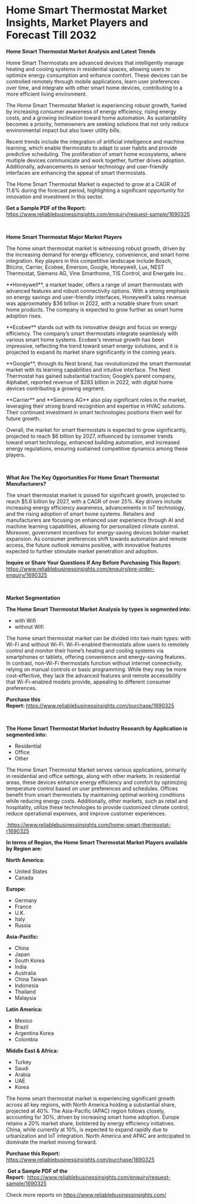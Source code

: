 <p><h1>Home Smart Thermostat Market Insights, Market Players and Forecast Till 2032</h1></p><p><strong>Home Smart Thermostat Market Analysis and Latest Trends</strong></p>
<p><p>Home Smart Thermostats are advanced devices that intelligently manage heating and cooling systems in residential spaces, allowing users to optimize energy consumption and enhance comfort. These devices can be controlled remotely through mobile applications, learn user preferences over time, and integrate with other smart home devices, contributing to a more efficient living environment.</p><p>The Home Smart Thermostat Market is experiencing robust growth, fueled by increasing consumer awareness of energy efficiency, rising energy costs, and a growing inclination toward home automation. As sustainability becomes a priority, homeowners are seeking solutions that not only reduce environmental impact but also lower utility bills. </p><p>Recent trends include the integration of artificial intelligence and machine learning, which enable thermostats to adapt to user habits and provide predictive scheduling. The proliferation of smart home ecosystems, where multiple devices communicate and work together, further drives adoption. Additionally, advancements in sensor technology and user-friendly interfaces are enhancing the appeal of smart thermostats. </p><p>The Home Smart Thermostat Market is expected to grow at a CAGR of 11.6% during the forecast period, highlighting a significant opportunity for innovation and investment in this sector.</p></p>
<p><strong>Get a Sample PDF of the Report:&nbsp;</strong> <a href="https://www.reliablebusinessinsights.com/enquiry/request-sample/1690325?utm_campaign=3356&utm_medium=2&utm_source=Github&utm_content=ia&utm_term=26032025&utm_id=home-smart-thermostat">https://www.reliablebusinessinsights.com/enquiry/request-sample/1690325</a></p>
<p>&nbsp;</p>
<p><strong>Home Smart Thermostat Major Market Players</strong></p>
<p><p>The home smart thermostat market is witnessing robust growth, driven by the increasing demand for energy efficiency, convenience, and smart home integration. Key players in this competitive landscape include Bosch, Bticino, Carrier, Ecobee, Emerson, Google, Honeywell, Lux, NEST Thermostat, Siemens AG, Vine Smarthome, TIS Control, and Energate Inc.</p><p>**Honeywell**, a market leader, offers a range of smart thermostats with advanced features and robust connectivity options. With a strong emphasis on energy savings and user-friendly interfaces, Honeywell’s sales revenue was approximately $36 billion in 2022, with a notable share from smart home products. The company is expected to grow further as smart home adoption rises.</p><p>**Ecobee** stands out with its innovative design and focus on energy efficiency. The company’s smart thermostats integrate seamlessly with various smart home systems. Ecobee's revenue growth has been impressive, reflecting the trend toward smart energy solutions, and it is projected to expand its market share significantly in the coming years.</p><p>**Google**, through its Nest brand, has revolutionized the smart thermostat market with its learning capabilities and intuitive interface. The Nest Thermostat has gained substantial traction; Google’s parent company, Alphabet, reported revenue of $283 billion in 2022, with digital home devices contributing a growing segment.</p><p>**Carrier** and **Siemens AG** also play significant roles in the market, leveraging their strong brand recognition and expertise in HVAC solutions. Their continued investment in smart technologies positions them well for future growth.</p><p>Overall, the market for smart thermostats is expected to grow significantly, projected to reach $6 billion by 2027, influenced by consumer trends toward smart technology, enhanced building automation, and increased energy regulations, ensuring sustained competitive dynamics among these players.</p></p>
<p>&nbsp;</p>
<p><strong>What Are The Key Opportunities For Home Smart Thermostat Manufacturers?</strong></p>
<p><p>The smart thermostat market is poised for significant growth, projected to reach $5.6 billion by 2027, with a CAGR of over 25%. Key drivers include increasing energy efficiency awareness, advancements in IoT technology, and the rising adoption of smart home systems. Retailers and manufacturers are focusing on enhanced user experience through AI and machine learning capabilities, allowing for personalized climate control. Moreover, government incentives for energy-saving devices bolster market expansion. As consumer preferences shift towards automation and remote access, the future outlook remains positive, with innovative features expected to further stimulate market penetration and adoption.</p></p>
<p><strong>Inquire or Share Your Questions If Any Before Purchasing This Report:</strong> <a href="https://www.reliablebusinessinsights.com/enquiry/pre-order-enquiry/1690325?utm_campaign=3356&utm_medium=2&utm_source=Github&utm_content=ia&utm_term=26032025&utm_id=home-smart-thermostat">https://www.reliablebusinessinsights.com/enquiry/pre-order-enquiry/1690325</a></p>
<p>&nbsp;</p>
<p><strong>Market Segmentation</strong></p>
<p><strong>The Home Smart Thermostat Market Analysis by types is segmented into:</strong></p>
<p><ul><li>with Wifi</li><li>without Wifi</li></ul></p>
<p><p>The home smart thermostat market can be divided into two main types: with Wi-Fi and without Wi-Fi. Wi-Fi-enabled thermostats allow users to remotely control and monitor their home’s heating and cooling systems via smartphones or tablets, offering convenience and energy-saving features. In contrast, non-Wi-Fi thermostats function without internet connectivity, relying on manual controls or basic programming. While they may be more cost-effective, they lack the advanced features and remote accessibility that Wi-Fi-enabled models provide, appealing to different consumer preferences.</p></p>
<p><strong>Purchase this Report:&nbsp;</strong><a href="https://www.reliablebusinessinsights.com/purchase/1690325?utm_campaign=3356&utm_medium=2&utm_source=Github&utm_content=ia&utm_term=26032025&utm_id=home-smart-thermostat">https://www.reliablebusinessinsights.com/purchase/1690325</a></p>
<p>&nbsp;</p>
<p><strong>The Home Smart Thermostat Market Industry Research by Application is segmented into:</strong></p>
<p><ul><li>Residential</li><li>Office</li><li>Other</li></ul></p>
<p><p>The Home Smart Thermostat Market serves various applications, primarily in residential and office settings, along with other markets. In residential areas, these devices enhance energy efficiency and comfort by optimizing temperature control based on user preferences and schedules. Offices benefit from smart thermostats by maintaining optimal working conditions while reducing energy costs. Additionally, other markets, such as retail and hospitality, utilize these technologies to provide customized climate control, reduce operational expenses, and improve customer experiences.</p></p>
<p><a href="https://www.reliablebusinessinsights.com/home-smart-thermostat-r1690325?utm_campaign=3356&utm_medium=2&utm_source=Github&utm_content=ia&utm_term=26032025&utm_id=home-smart-thermostat">&nbsp;https://www.reliablebusinessinsights.com/home-smart-thermostat-r1690325</a></p>
<p><strong>In terms of Region, the Home Smart Thermostat Market Players available by Region are:</strong></p>
<p>
    <p> <strong> North America: </strong>
        <ul>
            <li>United States</li>
            <li>Canada</li>
        </ul>
        </p> 
    <p> <strong> Europe: </strong>
        <ul>
            <li>Germany</li>
            <li>France</li>
            <li>U.K.</li>
            <li>Italy</li>
            <li>Russia</li>
        </ul>
        </p> 
    <p> <strong> Asia-Pacific: </strong>
        <ul>
            <li>China</li>
            <li>Japan</li>
            <li>South Korea</li>
            <li>India</li>
            <li>Australia</li>
            <li>China Taiwan</li>
            <li>Indonesia</li>
            <li>Thailand</li>
            <li>Malaysia</li>
        </ul>
        </p> 
    <p> <strong> Latin America: </strong>
        <ul>
            <li>Mexico</li>
            <li>Brazil</li>
            <li>Argentina Korea</li>
            <li>Colombia</li>
        </ul>
        </p> 
    <p> <strong> Middle East & Africa: </strong>
        <ul>
            <li>Turkey</li>
            <li>Saudi</li>
            <li>Arabia</li>
            <li>UAE</li>
            <li>Korea</li>
        </ul>
    </p>
    </p>
<p><p>The home smart thermostat market is experiencing significant growth across all key regions, with North America holding a substantial share, projected at 40%. The Asia-Pacific (APAC) region follows closely, accounting for 30%, driven by increasing smart home adoption. Europe retains a 20% market share, bolstered by energy efficiency initiatives. China, while currently at 10%, is expected to expand rapidly due to urbanization and IoT integration. North America and APAC are anticipated to dominate the market moving forward.</p></p>
<p><strong>Purchase this Report: </strong><a href="https://www.reliablebusinessinsights.com/purchase/1690325?utm_campaign=3356&utm_medium=2&utm_source=Github&utm_content=ia&utm_term=26032025&utm_id=home-smart-thermostat">https://www.reliablebusinessinsights.com/purchase/1690325</a></p>
<p>&nbsp;<strong>Get a Sample PDF of the Report:&nbsp;&nbsp;</strong><a href="https://www.reliablebusinessinsights.com/enquiry/request-sample/1690325?utm_campaign=3356&utm_medium=2&utm_source=Github&utm_content=ia&utm_term=26032025&utm_id=home-smart-thermostat">https://www.reliablebusinessinsights.com/enquiry/request-sample/1690325</a></p>
<p><strong></strong></p>
<p>Check more reports on <a href="https://www.reliablebusinessinsights.com/?utm_campaign=3356&utm_medium=2&utm_source=Github&utm_content=ia&utm_term=26032025&utm_id=home-smart-thermostat">https://www.reliablebusinessinsights.com/</a></p>